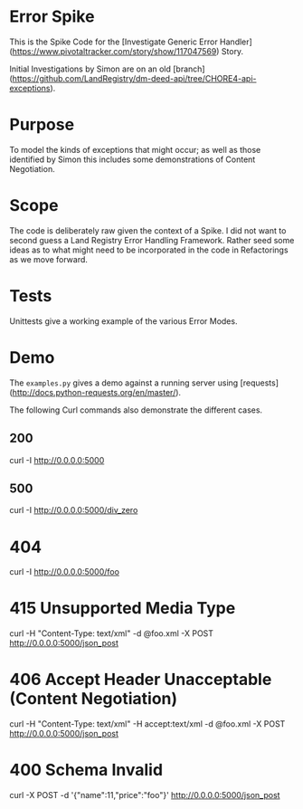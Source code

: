 # Error Spike

This is the Spike Code for the [Investigate Generic Error Handler] (https://www.pivotaltracker.com/story/show/117047569) Story. 

Initial Investigations by Simon are on an old [branch] (https://github.com/LandRegistry/dm-deed-api/tree/CHORE4-api-exceptions).

# Purpose

To model the kinds of exceptions that might occur; as well as those identified by Simon this includes some demonstrations of Content Negotiation.

# Scope

The code is deliberately raw given the context of a Spike. I did not want to second guess a Land Registry Error Handling Framework. Rather seed some ideas as to what might need to be incorporated in the code in Refactorings as we move forward.

# Tests

Unittests give a working example of the various Error Modes.

# Demo

The `examples.py` gives a demo against a running server using [requests] (http://docs.python-requests.org/en/master/).

The following Curl commands also demonstrate the different cases. 

## 200

curl -I http://0.0.0.0:5000

## 500

curl -I http://0.0.0.0:5000/div_zero

# 404

curl -I http://0.0.0.0:5000/foo

# 415 Unsupported Media Type

curl -H "Content-Type: text/xml" -d @foo.xml -X POST http://0.0.0.0:5000/json_post

# 406 Accept Header Unacceptable (Content Negotiation)

curl -H "Content-Type: text/xml" -H accept:text/xml  -d @foo.xml -X POST http://0.0.0.0:5000/json_post

# 400 Schema Invalid

curl -X POST -d '{"name":11,"price":"foo"}' http://0.0.0.0:5000/json_post